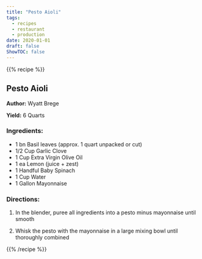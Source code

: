 ```yaml
---
title: "Pesto Aioli"
tags:
  - recipes
  - restaurant
  - production
date: 2020-01-01 
draft: false
ShowTOC: false
---
```


{{% recipe %}}

## Pesto Aioli

**Author:** Wyatt Brege

**Yield:** 6 Quarts 

### Ingredients:

- 1 bn Basil leaves (approx. 1 quart unpacked or cut)
- 1/2 Cup Garlic Clove
- 1 Cup Extra Virgin Olive Oil
- 1 ea Lemon (juice + zest)
- 1 Handful Baby Spinach
- 1 Cup Water
- 1 Gallon Mayonnaise

### Directions:

1.  In the blender, puree all ingredients into a pesto minus mayonnaise
    until smooth

2.  Whisk the pesto with the mayonnaise in a large mixing bowl until
    thoroughly combined



{{% /recipe %}}
